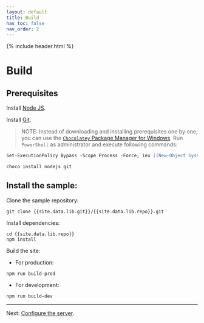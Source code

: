 ```yaml
---
layout: default
title: Build
has_toc: false
nav_order: 2
---
```

{% include header.html %}  

# Build

## Prerequisites

Install [Node JS](https://nodejs.org).

Install [Git](https://git-scm.com/).

> NOTE: Instead of downloading and installing prerequisites one by one, you can use the [`Chocolatey` Package Manager for Windows](https://chocolatey.org/install). 
Run `PowerShell` as administrator and execute following commands:
```ps
Set-ExecutionPolicy Bypass -Scope Process -Force; iex ((New-Object System.Net.WebClient).DownloadString('https://chocolatey.org/install.ps1'))

choco install nodejs git
```


## Install the sample:

Clone the sample repository:
```
git clone {{site.data.lib.git}}/{{site.data.lib.repo}}.git
```

Install dependencies:
```
cd {{site.data.lib.repo}}
npm install
```
Build the site:

* For production:
```
npm run build-prod
```

* For development:
```
npm run build-dev
```

---
Next: [Configure the server](./configure.md).

